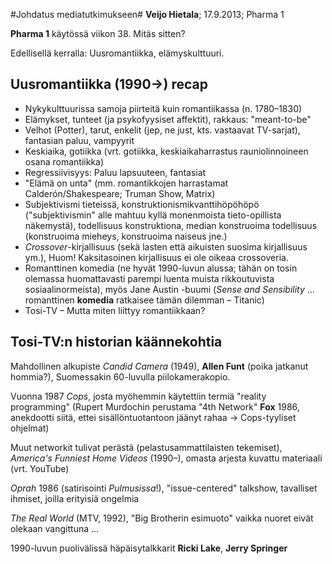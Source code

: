 #Johdatus mediatutkimukseen#
**Veijo Hietala**; 17.9.2013; Pharma 1

**Pharma 1** käytössä viikon 38. Mitäs sitten?

Edellisellä kerralla: Uusromantiikka, elämyskulttuuri.

## Uusromantiikka (1990&rarr;) recap ##

* Nykykulttuurissa samoja piirteitä kuin romantiikassa (n. 1780&ndash;1830)
* Elämykset, tunteet (ja psykofyysiset affektit), rakkaus: "meant-to-be"
* Velhot (Potter), tarut, enkelit (jep, ne just, kts. vastaavat TV-sarjat), fantasian paluu, vampyyrit
* Keskiaika, gotiikka (vrt. gotiikka, keskiaikaharrastus rauniolinnoineen osana romantiikka)
* Regressiivisyys: Paluu lapsuuteen, fantasiat
* "Elämä on unta" (mm. romantikkojen harrastamat Calderón/Shakespeare; Truman Show, Matrix)
* Subjektivismi tieteissä, konstruktionismikvanttihöpöhöpö ("subjektivismin" alle mahtuu kyllä monenmoista tieto-opillista näkemystä), todellisuus konstruktiona, median konstruoima todellisuus (konstruoima mieheys, konstruoima naiseus jne.)
* *Crossover*-kirjallisuus (sekä lasten että aikuisten suosima kirjallisuus ym.), Huom! Kaksitasoinen kirjallisuus ei ole oikeaa crossoveria.
* Romanttinen komedia (ne hyvät 1990-luvun alussa; tähän on tosin olemassa huomattavasti parempi luenta muista rikkoutuvista sosiaalinormeista), myös Jane Austin -buumi  (*Sense and Sensibility* &hellip; romanttinen **komedia** ratkaisee tämän dilemman &ndash; Titanic)
* Tosi-TV &ndash; Mutta miten liittyy romantiikkaan?

## Tosi-TV:n historian käännekohtia ##

Mahdollinen alkupiste *Candid Camera* (1949), **Allen Funt** (poika jatkanut hommia?), Suomessakin 60-luvulla piilokamerakopio.

Vuonna 1987 *Cops*, josta myöhemmin käytettiin termiä "reality programming" (Rupert Murdochin perustama "4th Network" **Fox** 1986, anekdootti siitä, ettei sisällöntuotantoon jäänyt rahaa &rarr; Cops-tyyliset ohjelmat)

Muut networkit tulivat perästä (pelastusammattilaisten tekemiset), *America's Funniest Home Videos* (1990&ndash;), omasta arjesta kuvattu materiaali (vrt. YouTube)

*Oprah* 1986 (satirisointi *Pulmusissa*!), "issue-centered" talkshow, tavalliset ihmiset, joilla erityisiä ongelmia

*The Real World* (MTV, 1992), "Big Brotherin esimuoto" vaikka nuoret eivät olekaan vangittuna &hellip; 

1990-luvun puolivälissä häpäisytalkkarit **Ricki Lake**, **Jerry Springer**
